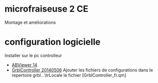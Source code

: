 # microfraiseuse 2 CE
Montage et améliorations

# configuration logicielle
Installer sur le pc controlleur
* [ABViewer 14](https://fr.cadsofttools.com/downloads/)
* [GrblController 20140506](https://grbl-controller.software.informer.com/T%C3%A9l%C3%A9charger/)
Ajouter les fichiers de configurations dans le repertoire grbl...\trLocale le fichier [GrblController_fr.qm]
